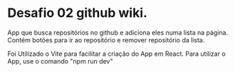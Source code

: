 # Desafio 02 github wiki.

App que busca repositórios no github e adiciona eles numa lista na página. 
Contém botões para ir ao repositório e remover repositório da lista.

Foi Utilizado o Vite para facilitar a criação do App em React.
Para utilizar o App, use o comando "npm run dev" 

